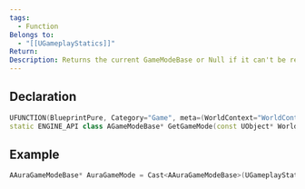 ```yaml
---
tags:
  - Function
Belongs to:
  - "[[UGameplayStatics]]"
Return: 
Description: Returns the current GameModeBase or Null if it can't be retrieved, such as on the client
---
```


## Declaration

```cpp
UFUNCTION(BlueprintPure, Category="Game", meta=(WorldContext="WorldContextObject"))
static ENGINE_API class AGameModeBase* GetGameMode(const UObject* WorldContextObject);
```

## Example

```cpp
AAuraGameModeBase* AuraGameMode = Cast<AAuraGameModeBase>(UGameplayStatics::GetGameMode(WorldContextObject));
```